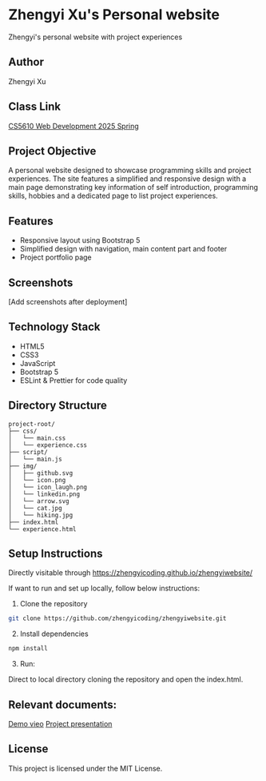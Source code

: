 # Zhengyi Xu's Personal website

Zhengyi's personal website with project experiences

## Author

Zhengyi Xu

## Class Link

[CS5610 Web Development 2025 Spring](https://johnguerra.co/classes/webDevelopment_spring_2025/)

## Project Objective

A personal website designed to showcase programming skills and project experiences. The site features a simplified and responsive design with a main page demonstrating key information of self introduction, programming skills, hobbies and a dedicated page to list project experiences.

## Features

- Responsive layout using Bootstrap 5
- Simplified design with navigation, main content part and footer
- Project portfolio page

## Screenshots

[Add screenshots after deployment]

## Technology Stack

- HTML5
- CSS3
- JavaScript
- Bootstrap 5
- ESLint & Prettier for code quality

## Directory Structure

```
project-root/
├── css/
│   └── main.css
│   └── experience.css
├── script/
│   └── main.js
├── img/
│   ├── github.svg
│   └── icon.png
│   └── icon_laugh.png
│   └── linkedin.png
│   └── arrow.svg
│   └── cat.jpg
│   └── hiking.jpg
├── index.html
└── experience.html
```

## Setup Instructions

Directly visitable through https://zhengyicoding.github.io/zhengyiwebsite/

If want to run and set up locally, follow below instructions:

1. Clone the repository

```bash
git clone https://github.com/zhengyicoding/zhengyiwebsite.git
```

2. Install dependencies

```bash
npm install
```

3. Run:

Direct to local directory cloning the repository and open the index.html.

## Relevant documents:
[Demo vieo](https://drive.google.com/file/d/1AmpZQUe4eW7r1zWDt4ycjR4OtYXx5MN5/view?usp=sharing)
[Project presentation](https://docs.google.com/presentation/d/1C-PeFzFwSz8utrtzMCMTpjeDrfqgYV4S2ID-SCCr2Vk/edit?usp=sharing)


## License

This project is licensed under the MIT License.
